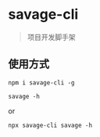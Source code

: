 # savage-cli

> 项目开发脚手架


## 使用方式

```
npm i savage-cli -g
```
```
savage -h
```
or

```
npx savage-cli savage -h
```


